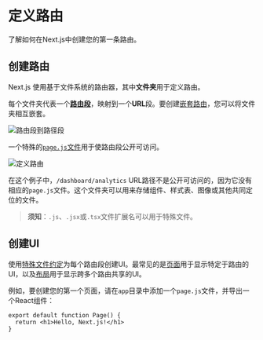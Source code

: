 # 定义路由

了解如何在Next.js中创建您的第一条路由。

## 创建路由

Next.js 使用基于文件系统的路由器，其中**文件夹**用于定义路由。

每个文件夹代表一个[**路由段**](/docs/app/building-your-application/routing#route-segments)，映射到一个**URL**段。要创建[嵌套路由](/docs/app/building-your-application/routing#nested-routes)，您可以将文件夹相互嵌套。

![路由段到路径段](https://nextjs.org/_next/image?url=/docs/light/route-segments-to-path-segments.png&w=3840&q=75)

一个特殊的[`page.js`文件](/docs/app/building-your-application/routing/pages)用于使路由段公开可访问。

![定义路由](https://nextjs.org/_next/image?url=/docs/light/defining-routes.png&w=3840&q=75)

在这个例子中，`/dashboard/analytics` URL路径不是公开可访问的，因为它没有相应的`page.js`文件。这个文件夹可以用来存储组件、样式表、图像或其他共同定位的文件。

> **须知**：`.js`、`.jsx`或`.tsx`文件扩展名可以用于特殊文件。

## 创建UI

使用[特殊文件约定](/docs/app/building-your-application/routing#file-conventions)为每个路由段创建UI。最常见的是[页面](/docs/app/building-your-application/routing/pages)用于显示特定于路由的UI，以及[布局](/docs/app/building-your-application/routing/layouts-and-templates#layouts)用于显示跨多个路由共享的UI。

例如，要创建您的第一个页面，请在`app`目录中添加一个`page.js`文件，并导出一个React组件：

```tsx filename="app/page.tsx" switcher
export default function Page() {
  return <h1>Hello, Next.js!</h1>
}
```
